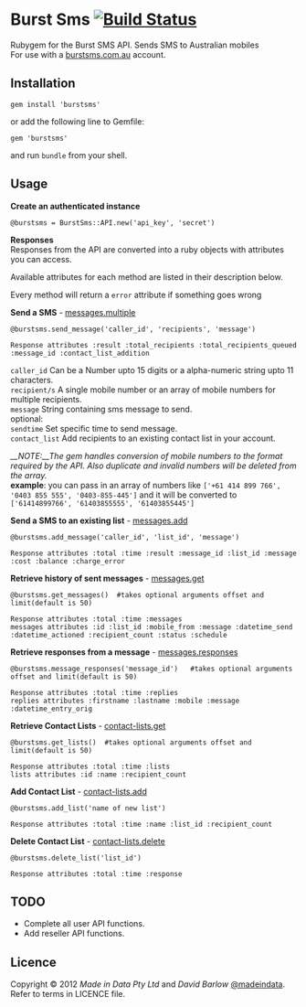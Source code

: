 # Burst Sms   [![Build Status](https://secure.travis-ci.org/madeindata/Burst-Sms.png?branch=master)](http://travis-ci.org/madeindata/Burst-Sms)

Rubygem for the Burst SMS API. Sends SMS to Australian mobiles  
For use with a [burstsms.com.au](http://burstsms.com.au) account.

Installation
------------

    gem install 'burstsms'

or add the following line to Gemfile:  

    gem 'burstsms'
 
and run `bundle` from your shell.

Usage
-----
**Create an authenticated instance**

    @burstsms = BurstSms::API.new('api_key', 'secret')
    
**Responses**    
Responses from the API are converted into a ruby objects with attributes you can access. 
 
Available attributes for each method are listed in their description below.  

Every method will return a `error` attribute if something goes wrong


**Send a SMS** - [messages.multiple](http://burstsms.com/api-documentation/messages.multiple)

    @burstsms.send_message('caller_id', 'recipients', 'message')
    
    Response attributes :result :total_recipients :total_recipients_queued :message_id :contact_list_addition

  `caller_id` Can be a Number upto 15 digits or a alpha-numeric string upto 11 characters.  
  `recipient/s` A single mobile number or an array of mobile numbers for multiple recipients.  
  `message` String containing sms message to send.  
  optional:  
  `sendtime` Set specific time to send message.  
  `contact_list` Add recipients to an existing contact list in your account.
  
  *__NOTE:__The gem handles conversion of mobile numbers to the format required by the API. Also duplicate and invalid numbers will be deleted from the array.*  
  __example__: you can pass in an array of numbers like `['+61 414 899 766', '0403 855 555', '0403-855-445']` and it will be converted to `['61414899766', '61403855555', '61403855445']`
  
  
  

**Send a SMS to an existing list** - [messages.add](http://burstsms.com/api-documentation/messages.add)

    @burstsms.add_message('caller_id', 'list_id', 'message')
    
    Response attributes :total :time :result :message_id :list_id :message :cost :balance :charge_error
    
    
    

**Retrieve history of sent messages** - [messages.get](http://burstsms.com/api-documentation/messages.get)

    @burstsms.get_messages()  #takes optional arguments offset and limit(default is 50)
    
    Response attributes :total :time :messages
    messages attributes :id :list_id :mobile_from :message :datetime_send :datetime_actioned :recipient_count :status :schedule
    
**Retrieve responses from a message** - [messages.responses](http://burstsms.com/api-documentation/messages.responses)

    @burstsms.message_responses('message_id')   #takes optional arguments offset and limit(default is 50)  
    
    Response attributes :total :time :replies
    replies attributes :firstname :lastname :mobile :message :datetime_entry_orig

**Retrieve Contact Lists** - [contact-lists.get](http://burstsms.com/api-documentation/contact-lists.get)

    @burstsms.get_lists()  #takes optional arguments offset and limit(default is 50) 
    
    Response attributes :total :time :lists
    lists attributes :id :name :recipient_count

**Add Contact List** - [contact-lists.add](http://burstsms.com/api-documentation/contact-lists.add)

    @burstsms.add_list('name of new list')    
    
    Response attributes :total :time :name :list_id :recipient_count
    
**Delete Contact List** - [contact-lists.delete](http://burstsms.com/api-documentation/contact-lists.delete)

    @burstsms.delete_list('list_id')  
    
    Response attributes :total :time :response  

TODO
----

- Complete all user API functions.
- Add reseller API functions.

Licence
-------

Copyright © 2012 *Made in Data Pty Ltd* and *David Barlow* [@madeindata](http://twitter.com/madeindata). Refer to terms in LICENCE file.